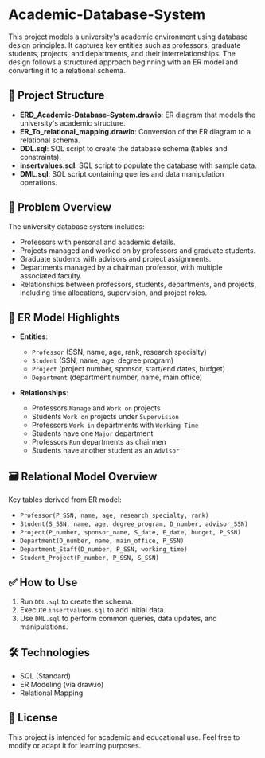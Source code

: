 # Academic-Database-System

This project models a university's academic environment using database design principles. It captures key entities such as professors, graduate students, projects, and departments, and their interrelationships. The design follows a structured approach beginning with an ER model and converting it to a relational schema.

## 📌 Project Structure

- **ERD_Academic-Database-System.drawio**: ER diagram that models the university's academic structure.
- **ER_To_relational_mapping.drawio**: Conversion of the ER diagram to a relational schema.
- **DDL.sql**: SQL script to create the database schema (tables and constraints).
- **insertvalues.sql**: SQL script to populate the database with sample data.
- **DML.sql**: SQL script containing queries and data manipulation operations.

## 🧠 Problem Overview

The university database system includes:
- Professors with personal and academic details.
- Projects managed and worked on by professors and graduate students.
- Graduate students with advisors and project assignments.
- Departments managed by a chairman professor, with multiple associated faculty.
- Relationships between professors, students, departments, and projects, including time allocations, supervision, and project roles.

## 🧱 ER Model Highlights

- **Entities**:
  - `Professor` (SSN, name, age, rank, research specialty)
  - `Student` (SSN, name, age, degree program)
  - `Project` (project number, sponsor, start/end dates, budget)
  - `Department` (department number, name, main office)

- **Relationships**:
  - Professors `Manage` and `Work on` projects
  - Students `Work on` projects under `Supervision`
  - Professors `Work in` departments with `Working Time`
  - Students have one `Major` department
  - Professors `Run` departments as chairmen
  - Students have another student as an `Advisor`

## 🗃️ Relational Model Overview

Key tables derived from ER model:
- `Professor(P_SSN, name, age, research_specialty, rank)`
- `Student(S_SSN, name, age, degree_program, D_number, advisor_SSN)`
- `Project(P_number, sponsor_name, S_date, E_date, budget, P_SSN)`
- `Department(D_number, name, main_office, P_SSN)`
- `Department_Staff(D_number, P_SSN, working_time)`
- `Student_Project(P_number, P_SSN, S_SSN)`

## ✅ How to Use

1. Run `DDL.sql` to create the schema.
2. Execute `insertvalues.sql` to add initial data.
3. Use `DML.sql` to perform common queries, data updates, and manipulations.

## 🛠️ Technologies

- SQL (Standard)
- ER Modeling (via draw.io)
- Relational Mapping

## 📄 License

This project is intended for academic and educational use. Feel free to modify or adapt it for learning purposes.
